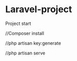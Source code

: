 # Laravel-project
Project start

//Composer install 

//php artisan key:generate

//php artisan serve
